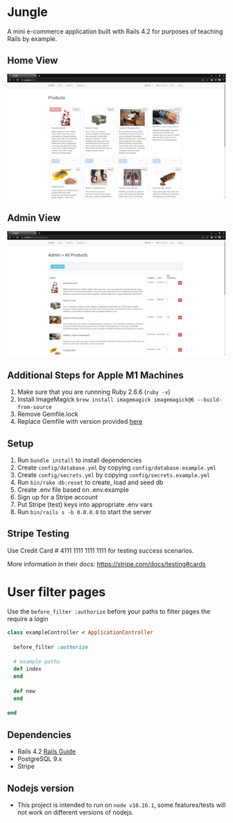 # Jungle

A mini e-commerce application built with Rails 4.2 for purposes of teaching Rails by example.

## Home View
!["Screenshot of Home Page page"](https://github.com/marcschul/jungle-rails/blob/master/public/images/home-720.png?raw=true)
## Admin View
!["Screenshot of Admin page"](https://github.com/marcschul/jungle-rails/blob/master/public/images/admin-720.png?raw=true)

## Additional Steps for Apple M1 Machines

1. Make sure that you are runnning Ruby 2.6.6 (`ruby -v`)
1. Install ImageMagick `brew install imagemagick imagemagick@6 --build-from-source`
2. Remove Gemfile.lock
3. Replace Gemfile with version provided [here](https://gist.githubusercontent.com/FrancisBourgouin/831795ae12c4704687a0c2496d91a727/raw/ce8e2104f725f43e56650d404169c7b11c33a5c5/Gemfile)

## Setup

1. Run `bundle install` to install dependencies
2. Create `config/database.yml` by copying `config/database.example.yml`
3. Create `config/secrets.yml` by copying `config/secrets.example.yml`
4. Run `bin/rake db:reset` to create, load and seed db
5. Create .env file based on .env.example
6. Sign up for a Stripe account
7. Put Stripe (test) keys into appropriate .env vars
8. Run `bin/rails s -b 0.0.0.0` to start the server

## Stripe Testing

Use Credit Card # 4111 1111 1111 1111 for testing success scenarios.

More information in their docs: <https://stripe.com/docs/testing#cards>

# User filter pages
Use the `before_filter :authorize` before your paths to filter pages the require a login
```ruby
class exampleController < ApplicationController

  before_filter :authorize

  # example paths
  def index
  end

  def new
  end

end
```

## Dependencies

* Rails 4.2 [Rails Guide](http://guides.rubyonrails.org/v4.2/)
* PostgreSQL 9.x
* Stripe

## Nodejs version
* This project is intended to run on `node v10.16.1`, some features/tests will not work on different versions of nodejs.
